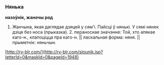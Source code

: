 ### Нянька
**назоўнік, жаночы род**

1. Жанчына, якая даглядае дзяцей у сям'і. Пайсці ў нянькі. У сямі нянек дзіця без носа (прыказка). 2. пераноснае значэнне: Той, хто апякае каго-н., клапоціцца пра каго-н. || ласкальная форма: няня. || прыметнік: няньчын.

<a rel="author">[http://rv-blr.com/](http://rv-blr.com/slounik.jsp?letterId=0&maskId=0&pageId=1948)</a>
